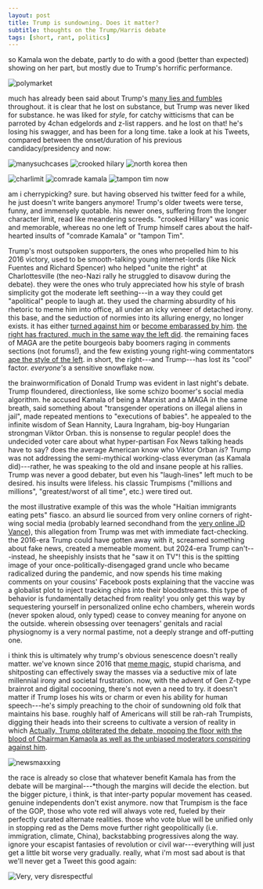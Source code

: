 ```yaml
---
layout: post
title: Trump is sundowning. Does it matter?
subtitle: thoughts on the Trump/Harris debate
tags: [short, rant, politics]
---
```

so Kamala won the debate, partly to do with a good (better than expected) showing on her part, but mostly due to Trump's horrific performance.

![polymarket](https://atxwang.github.io/assets/img/polymarket.png)

much has already been said about Trump's [many lies and fumbles](https://www.npr.org/2024/09/11/g-s1-21932/fact-check-trump-harris-presidential-debate-2024) throughout. it is clear that he lost on substance, but Trump was never liked for substance. he was liked for *style*, for catchy witticisms that can be parroted by 4chan edgelords and z-list rappers. and he lost on that! he's losing his swagger, and has been for a long time. take a look at his Tweets, compared between the onset/duration of his previous candidacy/presidency and now:

![manysuchcases](https://atxwang.github.io/assets/img/manysuchcases.png)
![crooked hilary](https://atxwang.github.io/assets/img/crookedh.png)
![north korea](https://atxwang.github.io/assets/img/northkorea.png)
then

![charlimit](https://atxwang.github.io/assets/img/charlimit.png)
![comrade kamala](https://atxwang.github.io/assets/img/comradek.png)
![tampon tim](https://atxwang.github.io/assets/img/tampont.png)
now

am i cherrypicking? sure. but having observed his twitter feed for a while, he just doesn't write bangers anymore! Trump's older tweets were terse, funny, and immensely quotable. his newer ones, suffering from the longer character limit, read like meandering screeds. "crooked Hillary" was iconic and memorable, whereas no one left of Trump himself cares about the half-hearted insults of "comrade Kamala" or "tampon Tim". 

Trump's most outspoken supporters, the ones who propelled him to his 2016 victory, used to be smooth-talking young internet-lords (like Nick Fuentes and Richard Spencer) who helped "unite the right" at Charlottesville (the neo-Nazi rally he struggled to disavow during the debate). they were the ones who truly appreciated how his style of brash simplicity got the moderate left seething---in a way they could get "apolitical" people to laugh at. they used the charming absurdity of his rhetoric to meme him into office, all under an icky veneer of detached irony. this base, and the seduction of normies into its alluring energy, no longer exists. it has either [turned against him](https://www.thedailybeast.com/trump-dinner-guest-nick-fuentes-declares-war-on-the-ex-prez) or [become embarassed by him](https://www.newsweek.com/richard-spencer-joe-biden-trump-maga-1527141). [the right has fractured, much in the same way the left did](https://damagemag.com/2024/08/21/how-the-online-right-fell-apart/). the remaining faces of MAGA are the petite bourgeois baby boomers raging in comments sections (not forums!), and the few existing young right-wing commentators [ape the style of the left](https://www.youtube.com/watch?v=m2QgVhRMyWk). in short, the right---and Trump---has lost its "cool" factor. *everyone's* a sensitive snowflake now.

the brainwormification of Donald Trump was evident in last night's debate. Trump floundered, directionless, like some schizo boomer's social media algorithm. he accused Kamala of being a Marxist and a MAGA in the same breath, said something about "transgender operations on illegal aliens in jail", made repeated mentions to "executions of babies". he appealed to the infinite wisdom of Sean Hannity, Laura Ingraham, big-boy Hungarian strongman Viktor Orban. this is nonsense to regular people! does the undecided voter care about what hyper-partisan Fox News talking heads have to say? does the average American know who Viktor Orban *is*? Trump was not addressing the semi-mythical working-class everyman (as Kamala did)---rather, he was speaking to the old and insane people at his rallies.  Trump was never a good debater, but even his "laugh-lines" left much to be desired. his insults were lifeless. his classic Trumpisms ("millions and millions", "greatest/worst of all time", etc.) were tired out. 

the most illustrative example of this was the whole "Haitian immigrants eating pets" fiasco. an absurd lie sourced from very online corners of right-wing social media (probably learned secondhand from the [very online JD Vance](https://x.com/DrewPavlou/status/1813346372252504397)), this allegation from Trump was met with immediate fact-checking. the 2016-era Trump could have gotten away with it, screamed something about fake news, created a memeable moment. but 2024-era Trump can't---instead, he sheepishly insists that he "saw it on TV"! this is the spitting image of your once-politically-disengaged grand uncle who became radicalized during the pandemic, and now spends his time making comments on your cousins' Facebook posts explaining that the vaccine was a globalist plot to inject tracking chips into their bloodstreams. this type of behavior is fundamentally detached from reality! you only get this way by sequestering yourself in personalized online echo chambers, wherein words (never spoken aloud, only typed) cease to convey meaning for anyone on the outside. wherein obsessing over teenagers' genitals and racial physiognomy is a very normal pastime, not a deeply strange and off-putting one. 

i think this is ultimately why trump's obvious senescence doesn't really matter. we've known since 2016 that [meme magic](https://ia801508.us.archive.org/18/items/MemeticMagic/Packwood%2C%20K.Mimetic%20Magick_text.pdf), stupid charisma, and shitposting can effectively sway the masses via a seductive mix of late millennial irony and societal frustration. now, with the advent of Gen Z-type brainrot and digital cocooning, there's not even a need to try. it doesn't matter if Trump loses his wits or charm or even his  ability for human speech---he's simply preaching to the choir of sundowning old folk that maintains his base. roughly half of Americans will still be rah-rah Trumpists, digging their heads into their screens to cultivate a version of reality in which [Actually, Trump obliterated the debate, mopping the floor with the blood of Chairman Kamaola as well as the unbiased moderators conspiring against him](https://paulingrassia.substack.com/p/donald-trump-in-vintage-form-emerged?r=2p734l&utm_medium=ios&triedRedirect=true). 

![newsmaxxing](https://atxwang.github.io/assets/img/newsmaxxing.png)

the race is already so close that whatever benefit Kamala has from the debate will be marginal---*though the margins will decide the election. but the bigger picture, i think, is that inter-party popular movement has ceased. genuine independents don't exist anymore. now that Trumpism is the face of the GOP, those who vote red will always vote red, fueled by their perfectly curated alternate realities. those who vote blue will be unified only in stopping red as the Dems move further right geopolitically (i.e. immigration, climate, China), backstabbing progressives along the way. ignore your escapist fantasies of revolution or civil war---everything will just get a little bit worse very gradually. really, what i'm most sad about is that we'll never get a Tweet this good again:

![Very, very disrespectful](https://atxwang.github.io/assets/img/nipplesprotruding.png)
<!--stackedit_data:
eyJoaXN0b3J5IjpbMTQ1MjA5MDU4NiwtMjEyNTY2OTM4NiwtOT
g2MDY5Njg5LDI2NDc3NjE5NCwtOTI2ODMwODM1LDE1OTE1OTkx
OTksMTU3Nzg3NzUxMiwxNjQ2NzUzODM2LDE0MzA5NTE2MjEsLT
IwNDE3NjU5NDIsMzMzNjM0Mzc2LC0xNjA4MTU4NDY3LDMzNDM0
NjIwNiwxNDYxNjg1NTAyLC04MTExNjc2MTcsMTcxOTM1OTkzNy
wtNDczMzMxODk3LC0yNTg5NzE4MDYsLTY0MDEwNTk4NSwyNTk2
NDY4NzFdfQ==
-->